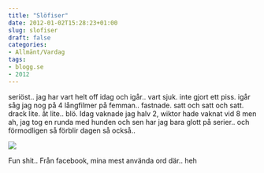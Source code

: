 ```yaml
---
title: "Slöfiser"
date: 2012-01-02T15:28:23+01:00
slug: slofiser
draft: false
categories:
- Allmänt/Vardag
tags:
- blogg.se
- 2012
---
```

seriöst.. jag har vart helt off idag och igår.. vart sjuk. inte gjort ett piss. igår såg jag nog på 4 långfilmer på femman.. fastnade. satt och satt och satt. drack lite. åt lite.. blö. Idag vaknade jag halv 2, wiktor hade vaknat vid 8 men ah, jag tog en runda med hunden och sen har jag bara glott på serier.. och förmodligen så förblir dagen så också..  
  
![](/assets/images/blogg.se/mest-anvnda-fb-ord-_182233359.jpg)  
  
Fun shit.. Från facebook, mina mest använda ord där.. heh